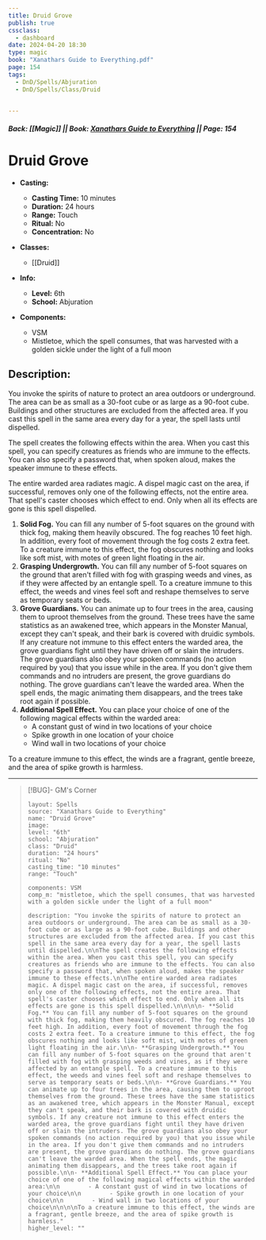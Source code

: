 ```yaml
---
title: Druid Grove
publish: true
cssclass:
  - dashboard
date: 2024-04-20 18:30
type: magic
book: "Xanathars Guide to Everything.pdf"
page: 154
tags:
  - DnD/Spells/Abjuration
  - DnD/Spells/Class/Druid


---
```


##### Back: [[Magic]] || Book: [Xanathars Guide to Everything](https://drive.google.com/drive/folders/1O5bhpYizcIT5xxAoLOuzCRht_PVS7VSG?usp=sharing) || Page: 154

# Druid Grove

- **Casting:**
    - **Casting Time:** 10 minutes
    - **Duration:** 24 hours
    - **Range:** Touch
    - **Ritual:** No
    - **Concentration:** No
- **Classes:**
    - [[Druid]]

- **Info:**
    - **Level:** 6th
    - **School:** Abjuration
- **Components:**
    - VSM
    - Mistletoe, which the spell consumes, that was harvested with a golden sickle under the light of a full moon

## Description:
You invoke the spirits of nature to protect an area outdoors or underground. The area can be as small as a 30-foot cube or as large as a 90-foot cube. Buildings and other structures are excluded from the affected area. If you cast this spell in the same area every day for a year, the spell lasts until dispelled.

The spell creates the following effects within the area. When you cast this spell, you can specify creatures as friends who are immune to the effects. You can also specify a password that, when spoken aloud, makes the speaker immune to these effects.

The entire warded area radiates magic. A dispel magic cast on the area, if successful, removes only one of the following effects, not the entire area. That spell's caster chooses which effect to end. Only when all its effects are gone is this spell dispelled.

1. **Solid Fog.** You can fill any number of 5-foot squares on the ground with thick fog, making them heavily obscured. The fog reaches 10 feet high. In addition, every foot of movement through the fog costs 2 extra feet. To a creature immune to this effect, the fog obscures nothing and looks like soft mist, with motes of green light floating in the air.
2. **Grasping Undergrowth.** You can fill any number of 5-foot squares on the ground that aren't filled with fog with grasping weeds and vines, as if they were affected by an entangle spell. To a creature immune to this effect, the weeds and vines feel soft and reshape themselves to serve as temporary seats or beds.
3. **Grove Guardians.** You can animate up to four trees in the area, causing them to uproot themselves from the ground. These trees have the same statistics as an awakened tree, which appears in the Monster Manual, except they can't speak, and their bark is covered with druidic symbols. If any creature not immune to this effect enters the warded area, the grove guardians fight until they have driven off or slain the intruders. The grove guardians also obey your spoken commands (no action required by you) that you issue while in the area. If you don't give them commands and no intruders are present, the grove guardians do nothing. The grove guardians can't leave the warded area. When the spell ends, the magic animating them disappears, and the trees take root again if possible.
4. **Additional Spell Effect.** You can place your choice of one of the following magical effects within the warded area:
	- A constant gust of wind in two locations of your choice
	- Spike growth in one location of your choice
	- Wind wall in two locations of your choice

To a creature immune to this effect, the winds are a fragrant, gentle breeze, and the area of spike growth is harmless.

---

> [!BUG]- GM's Corner
>
> ```statblock
> layout: Spells
> source: "Xanathars Guide to Everything"
> name: "Druid Grove"
> image: 
> level: "6th"
> school: "Abjuration"
> class: "Druid"
> duration: "24 hours"
> ritual: "No"
> casting_time: "10 minutes"
> range: "Touch"
>
> components: VSM
> comp_m: "mistletoe, which the spell consumes, that was harvested with a golden sickle under the light of a full moon"
>
> description: "You invoke the spirits of nature to protect an area outdoors or underground. The area can be as small as a 30-foot cube or as large as a 90-foot cube. Buildings and other structures are excluded from the affected area. If you cast this spell in the same area every day for a year, the spell lasts until dispelled.\n\nThe spell creates the following effects within the area. When you cast this spell, you can specify creatures as friends who are immune to the effects. You can also specify a password that, when spoken aloud, makes the speaker immune to these effects.\n\nThe entire warded area radiates magic. A dispel magic cast on the area, if successful, removes only one of the following effects, not the entire area. That spell's caster chooses which effect to end. Only when all its effects are gone is this spell dispelled.\n\n\n\n- **Solid Fog.** You can fill any number of 5-foot squares on the ground with thick fog, making them heavily obscured. The fog reaches 10 feet high. In addition, every foot of movement through the fog costs 2 extra feet. To a creature immune to this effect, the fog obscures nothing and looks like soft mist, with motes of green light floating in the air.\n\n- **Grasping Undergrowth.** You can fill any number of 5-foot squares on the ground that aren't filled with fog with grasping weeds and vines, as if they were affected by an entangle spell. To a creature immune to this effect, the weeds and vines feel soft and reshape themselves to serve as temporary seats or beds.\n\n- **Grove Guardians.** You can animate up to four trees in the area, causing them to uproot themselves from the ground. These trees have the same statistics as an awakened tree, which appears in the Monster Manual, except they can't speak, and their bark is covered with druidic symbols. If any creature not immune to this effect enters the warded area, the grove guardians fight until they have driven off or slain the intruders. The grove guardians also obey your spoken commands (no action required by you) that you issue while in the area. If you don't give them commands and no intruders are present, the grove guardians do nothing. The grove guardians can't leave the warded area. When the spell ends, the magic animating them disappears, and the trees take root again if possible.\n\n- **Additional Spell Effect.** You can place your choice of one of the following magical effects within the warded area:\n\n        - A constant gust of wind in two locations of your choice\n\n        - Spike growth in one location of your choice\n\n        - Wind wall in two locations of your choice\n\n\n\nTo a creature immune to this effect, the winds are a fragrant, gentle breeze, and the area of spike growth is harmless."
> higher_level: ""
> ```

